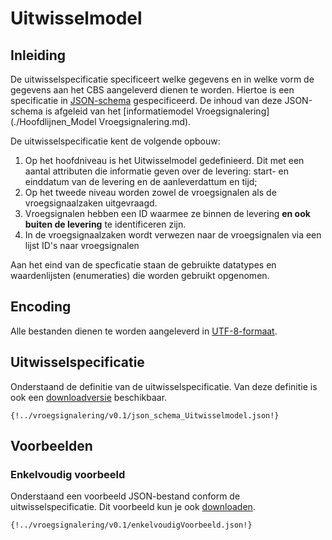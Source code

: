 # Uitwisselmodel

## Inleiding

De uitwisselspecificatie specificeert welke gegevens en in welke vorm de gegevens aan het CBS aangeleverd dienen te worden. Hiertoe is een specificatie in [JSON-schema](https://json-schema.org) gespecificeerd. De inhoud van deze JSON-schema is afgeleid van het [informatiemodel Vroegsignalering](./Hoofdlijnen_Model Vroegsignalering.md). 

De uitwisselspecificatie kent de volgende opbouw: 

1. Op het hoofdniveau is het Uitwisselmodel gedefinieerd. Dit met een aantal attributen die informatie geven over de levering: start- en einddatum van de levering en de aanleverdattum en tijd;
2. Op het tweede niveau worden zowel de vroegsignalen als de vroegsignaalzaken uitgevraagd. 
3. Vroegsignalen hebben een ID waarmee ze binnen de levering **en ook buiten de levering** te identificeren zijn.
4. In de vroegsignaalzaken wordt verwezen naar de vroegsignalen via een lijst ID's naar vroegsignalen

Aan het eind van de specficatie staan de gebruikte datatypes en waardenlijsten (enumeraties) die worden gebruikt opgenomen. 

## Encoding

Alle bestanden dienen te worden aangeleverd in [UTF-8-formaat](https://www.forumstandaardisatie.nl/open-standaarden/utf-8). 

## Uitwisselspecificatie

Onderstaand de definitie van de uitwisselspecificatie. Van deze definitie is ook een [downloadversie](https://raw.githubusercontent.com/VNG-Realisatie/ddas/refs/heads/Vroegsignalering/vroegsignalering/v0.1/json_schema_Uitwisselmodel.json) beschikbaar.

```
{!../vroegsignalering/v0.1/json_schema_Uitwisselmodel.json!}

```

## Voorbeelden

### Enkelvoudig voorbeeld

Onderstaand een voorbeeld JSON-bestand conform de uitwisselspecificatie. Dit voorbeeld kun je ook [downloaden](https://raw.githubusercontent.com/VNG-Realisatie/ddas/refs/heads/Vroegsignalering/vroegsignalering/v0.1/enkelvoudigVoorbeeld.json).

```
{!../vroegsignalering/v0.1/enkelvoudigVoorbeeld.json!}

```